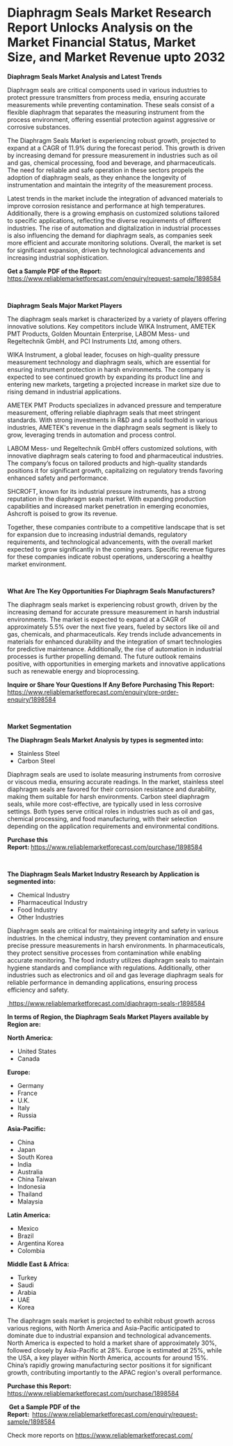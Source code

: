 <p><h1>Diaphragm Seals Market Research Report Unlocks Analysis on the Market Financial Status, Market Size, and Market Revenue upto 2032</h1></p><p><strong>Diaphragm Seals Market Analysis and Latest Trends</strong></p>
<p><p>Diaphragm seals are critical components used in various industries to protect pressure transmitters from process media, ensuring accurate measurements while preventing contamination. These seals consist of a flexible diaphragm that separates the measuring instrument from the process environment, offering essential protection against aggressive or corrosive substances.</p><p>The Diaphragm Seals Market is experiencing robust growth, projected to expand at a CAGR of 11.9% during the forecast period. This growth is driven by increasing demand for pressure measurement in industries such as oil and gas, chemical processing, food and beverage, and pharmaceuticals. The need for reliable and safe operation in these sectors propels the adoption of diaphragm seals, as they enhance the longevity of instrumentation and maintain the integrity of the measurement process.</p><p>Latest trends in the market include the integration of advanced materials to improve corrosion resistance and performance at high temperatures. Additionally, there is a growing emphasis on customized solutions tailored to specific applications, reflecting the diverse requirements of different industries. The rise of automation and digitalization in industrial processes is also influencing the demand for diaphragm seals, as companies seek more efficient and accurate monitoring solutions. Overall, the market is set for significant expansion, driven by technological advancements and increasing industrial sophistication.</p></p>
<p><strong>Get a Sample PDF of the Report:&nbsp;</strong> <a href="https://www.reliablemarketforecast.com/enquiry/request-sample/1898584?utm_campaign=2274&utm_medium=2&utm_source=Github&utm_content=ia&utm_term=23022025&utm_id=diaphragm-seals">https://www.reliablemarketforecast.com/enquiry/request-sample/1898584</a></p>
<p>&nbsp;</p>
<p><strong>Diaphragm Seals Major Market Players</strong></p>
<p><p>The diaphragm seals market is characterized by a variety of players offering innovative solutions. Key competitors include WIKA Instrument, AMETEK PMT Products, Golden Mountain Enterprise, LABOM Mess- und Regeltechnik GmbH, and PCI Instruments Ltd, among others. </p><p>WIKA Instrument, a global leader, focuses on high-quality pressure measurement technology and diaphragm seals, which are essential for ensuring instrument protection in harsh environments. The company is expected to see continued growth by expanding its product line and entering new markets, targeting a projected increase in market size due to rising demand in industrial applications.</p><p>AMETEK PMT Products specializes in advanced pressure and temperature measurement, offering reliable diaphragm seals that meet stringent standards. With strong investments in R&D and a solid foothold in various industries, AMETEK's revenue in the diaphragm seals segment is likely to grow, leveraging trends in automation and process control.</p><p>LABOM Mess- und Regeltechnik GmbH offers customized solutions, with innovative diaphragm seals catering to food and pharmaceutical industries. The company’s focus on tailored products and high-quality standards positions it for significant growth, capitalizing on regulatory trends favoring enhanced safety and performance.</p><p>SHCROFT, known for its industrial pressure instruments, has a strong reputation in the diaphragm seals market. With expanding production capabilities and increased market penetration in emerging economies, Ashcroft is poised to grow its revenue.</p><p>Together, these companies contribute to a competitive landscape that is set for expansion due to increasing industrial demands, regulatory requirements, and technological advancements, with the overall market expected to grow significantly in the coming years. Specific revenue figures for these companies indicate robust operations, underscoring a healthy market environment.</p></p>
<p>&nbsp;</p>
<p><strong>What Are The Key Opportunities For Diaphragm Seals Manufacturers?</strong></p>
<p><p>The diaphragm seals market is experiencing robust growth, driven by the increasing demand for accurate pressure measurement in harsh industrial environments. The market is expected to expand at a CAGR of approximately 5.5% over the next five years, fueled by sectors like oil and gas, chemicals, and pharmaceuticals. Key trends include advancements in materials for enhanced durability and the integration of smart technologies for predictive maintenance. Additionally, the rise of automation in industrial processes is further propelling demand. The future outlook remains positive, with opportunities in emerging markets and innovative applications such as renewable energy and bioprocessing.</p></p>
<p><strong>Inquire or Share Your Questions If Any Before Purchasing This Report:</strong> <a href="https://www.reliablemarketforecast.com/enquiry/pre-order-enquiry/1898584?utm_campaign=2274&utm_medium=2&utm_source=Github&utm_content=ia&utm_term=23022025&utm_id=diaphragm-seals">https://www.reliablemarketforecast.com/enquiry/pre-order-enquiry/1898584</a></p>
<p>&nbsp;</p>
<p><strong>Market Segmentation</strong></p>
<p><strong>The Diaphragm Seals Market Analysis by types is segmented into:</strong></p>
<p><ul><li>Stainless Steel</li><li>Carbon Steel</li></ul></p>
<p><p>Diaphragm seals are used to isolate measuring instruments from corrosive or viscous media, ensuring accurate readings. In the market, stainless steel diaphragm seals are favored for their corrosion resistance and durability, making them suitable for harsh environments. Carbon steel diaphragm seals, while more cost-effective, are typically used in less corrosive settings. Both types serve critical roles in industries such as oil and gas, chemical processing, and food manufacturing, with their selection depending on the application requirements and environmental conditions.</p></p>
<p><strong>Purchase this Report:&nbsp;</strong><a href="https://www.reliablemarketforecast.com/purchase/1898584?utm_campaign=2274&utm_medium=2&utm_source=Github&utm_content=ia&utm_term=23022025&utm_id=diaphragm-seals">https://www.reliablemarketforecast.com/purchase/1898584</a></p>
<p>&nbsp;</p>
<p><strong>The Diaphragm Seals Market Industry Research by Application is segmented into:</strong></p>
<p><ul><li>Chemical Industry</li><li>Pharmaceutical Industry</li><li>Food Industry</li><li>Other Industries</li></ul></p>
<p><p>Diaphragm seals are critical for maintaining integrity and safety in various industries. In the chemical industry, they prevent contamination and ensure precise pressure measurements in harsh environments. In pharmaceuticals, they protect sensitive processes from contamination while enabling accurate monitoring. The food industry utilizes diaphragm seals to maintain hygiene standards and compliance with regulations. Additionally, other industries such as electronics and oil and gas leverage diaphragm seals for reliable performance in demanding applications, ensuring process efficiency and safety.</p></p>
<p><a href="https://www.reliablemarketforecast.com/diaphragm-seals-r1898584?utm_campaign=2274&utm_medium=2&utm_source=Github&utm_content=ia&utm_term=23022025&utm_id=diaphragm-seals">&nbsp;https://www.reliablemarketforecast.com/diaphragm-seals-r1898584</a></p>
<p><strong>In terms of Region, the Diaphragm Seals Market Players available by Region are:</strong></p>
<p>
    <p> <strong> North America: </strong>
        <ul>
            <li>United States</li>
            <li>Canada</li>
        </ul>
        </p> 
    <p> <strong> Europe: </strong>
        <ul>
            <li>Germany</li>
            <li>France</li>
            <li>U.K.</li>
            <li>Italy</li>
            <li>Russia</li>
        </ul>
        </p> 
    <p> <strong> Asia-Pacific: </strong>
        <ul>
            <li>China</li>
            <li>Japan</li>
            <li>South Korea</li>
            <li>India</li>
            <li>Australia</li>
            <li>China Taiwan</li>
            <li>Indonesia</li>
            <li>Thailand</li>
            <li>Malaysia</li>
        </ul>
        </p> 
    <p> <strong> Latin America: </strong>
        <ul>
            <li>Mexico</li>
            <li>Brazil</li>
            <li>Argentina Korea</li>
            <li>Colombia</li>
        </ul>
        </p> 
    <p> <strong> Middle East & Africa: </strong>
        <ul>
            <li>Turkey</li>
            <li>Saudi</li>
            <li>Arabia</li>
            <li>UAE</li>
            <li>Korea</li>
        </ul>
    </p>
    </p>
<p><p>The diaphragm seals market is projected to exhibit robust growth across various regions, with North America and Asia-Pacific anticipated to dominate due to industrial expansion and technological advancements. North America is expected to hold a market share of approximately 30%, followed closely by Asia-Pacific at 28%. Europe is estimated at 25%, while the USA, a key player within North America, accounts for around 15%. China’s rapidly growing manufacturing sector positions it for significant growth, contributing importantly to the APAC region's overall performance.</p></p>
<p><strong>Purchase this Report: </strong><a href="https://www.reliablemarketforecast.com/purchase/1898584?utm_campaign=2274&utm_medium=2&utm_source=Github&utm_content=ia&utm_term=23022025&utm_id=diaphragm-seals">https://www.reliablemarketforecast.com/purchase/1898584</a></p>
<p>&nbsp;<strong>Get a Sample PDF of the Report:&nbsp;&nbsp;</strong><a href="https://www.reliablemarketforecast.com/enquiry/request-sample/1898584?utm_campaign=2274&utm_medium=2&utm_source=Github&utm_content=ia&utm_term=23022025&utm_id=diaphragm-seals">https://www.reliablemarketforecast.com/enquiry/request-sample/1898584</a></p>
<p><strong></strong></p>
<p>Check more reports on <a href="https://www.reliablemarketforecast.com/?utm_campaign=2274&utm_medium=2&utm_source=Github&utm_content=ia&utm_term=23022025&utm_id=diaphragm-seals">https://www.reliablemarketforecast.com/</a></p>